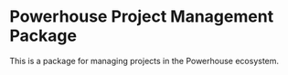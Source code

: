 # Powerhouse Project Management Package 

This is a package for managing projects in the Powerhouse ecosystem.

